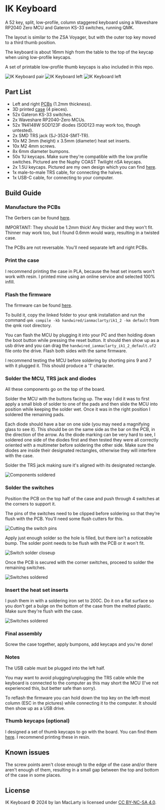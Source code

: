 # IK Keyboard

A 52 key, split, low-profile, column staggered keyboard using a Waveshare RP2040 Zero MCU and Gateron KS-33 switches, running QMK.

The layout is similar to the ZSA Voyager, but with the outer top key moved to a third thumb position.

The keyboard is about 16mm high from the table to the top of the keycap when using low-profile keycaps.

A set of printable low-profile thumb keycaps is also included in this repo.

![IK Keyboard pair](1.2/photos/completed_pair.png)
![IK Keyboard left](1.2/photos/completed_left.png)
![IK Keyboard left](1.2/photos/completed_bottom.png)

## Part List

- Left and right [PCBs](1.2/gerbers) (1.2mm thickness).
- 3D printed [case](1.2/stls) (4 pieces).
- 52x Gateron KS-33 switches.
- 2x Waveshare RP2040-Zero MCUs.
- 52x 1N4148W SOD123F diodes (SOD123 may work too, though untested).
- 2x SMD TRS jack (SJ-3524-SMT-TR).
- 10x M2 3mm (height) x 3.5mm (diameter) heat set inserts.
- 10x M2 4mm screws.
- 8x 6mm diameter bumpons.
- 50x 1U keycaps. Make sure they're compatible with the low profile switches. Pictured are the Nuphy COAST Twilight nSA keycaps.
- 2x 1.5U keycaps. Pictured are my own design which you can find [here](Keycaps/).
- 1x male-to-male TRS cable, for connecting the halves.
- 1x USB-C cable, for connecting to your computer.

## Build Guide

### Manufacture the PCBs

The Gerbers can be found [here](1.2/gerbers). 

IMPORTANT: They should be 1.2mm thick! Any thicker and they won't fit.
Thinner may work too, but I found 0.6mm would warp, resulting in a twisted case.

The PCBs are not reversable. You'll need separate left and right PCBs.

### Print the case

I recommend printing the case in PLA, because the heat set inserts won't work with resin.
I printed mine using an online service and selected 100% infill.

### Flash the firmware

The firmware can be found [here](https://github.com/ianmaclarty/qmk_firmware/tree/master/keyboards/handwired/ianmaclarty/ik1_2). 

To build it, copy the linked folder to your qmk installation and run the command 
`qmk compile -kb handwired/ianmaclarty/ik1_2 -km default` from the qmk root directory. 

You can flash the MCU by plugging it into your PC and then holding down the boot button while pressing the reset button.
It should then show up as a usb drive and you can drag the `handwired_ianmaclarty_ik1_2_default.uf2` file onto the drive.
Flash both sides with the same firmware.

I recommend testing the MCU before soldering by shorting pins 9 and 7 with it plugged it. This should produce a '1' character.

### Solder the MCU, TRS jack and diodes

All these components go on the top of the board.

Solder the MCU with the buttons facing up. 
The way I did it was to first apply a small blob of solder to one of the pads and 
then slide the MCU into position while keeping the solder wet. Once it was in the 
right position I soldered the remaining pads.

Each diode should have a bar on one side (you may need a magnifying glass to see it). This should be on the same side as 
the bar on the PCB, in the direction of the arrow.
As the diode marking can be very hard to see, I soldered one side of the diodes first and then
tested they were all correctly oriented with a multimeter before soldering the other side.
Make sure the diodes are inside their designated rectangles, otherwise they will interfere with the case.

Solder the TRS jack making sure it's aligned with its designated rectangle.

![Components soldered](1.2/photos/pcb_soldered.png)

### Solder the switches

Position the PCB on the top half of the case and push through 4 switches at the corners to support it.

The pins of the switches need to be clipped before soldering so that they're flush with the PCB. You'll need
some flush cutters for this.

![Cutting the switch pins](1.2/photos/switch_pin_cut.png) 

Apply just enough solder so the hole is filled, but there isn't a noticeable bump. The solder point needs to be
flush with the PCB or it won't fit.

![Switch solder closeup](1.2/photos/switch_solder_closeup.png) 

Once the PCB is secured with the corner switches, proceed to solder the remaining switches.

![Switches soldered](1.2/photos/all_switches_soldered.png)

### Insert the heat set inserts

I push them in with a soldering iron set to 200C. Do it on a flat surface so you don't get a bulge on the bottom of the case from the melted plastic. Make sure they're flush with the case.

![Switches soldered](1.2/photos/inserts_inserted.png)

### Final assembly

Screw the case together, apply bumpons, add keycaps and you're done!

### Notes

The USB cable must be plugged into the left half.

You may want to avoid plugging/unplugging the TRS cable while the keyboard is connected to the computer as this may short the MCU (I've not experienced this, but better safe than sorry).

To reflash the firmware you can hold down the top key on the left-most column (ESC in the pictures) while connecting it to the computer. It should then show up as a USB drive.

### Thumb keycaps (optional)

I designed a set of thumb keycaps to go with the board. You can find them [here](Keycaps/). I recommend printing these in resin.

## Known issues

The screw points aren't close enough to the edge of the case and/or there aren't enough of them, resulting
in a small gap between the top and bottom of the case in some places.

## License

IK Keyboard © 2024 by Ian MacLarty is licensed under [CC BY-NC-SA 4.0](http://creativecommons.org/licenses/by-nc-sa/4.0/).